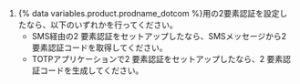 1. {% data variables.product.prodname_dotcom %}用の2要素認証を設定したなら、以下のいずれかを行ってください。
   - SMS経由の2 要素認証をセットアップしたなら、SMSメッセージから2 要素認証コードを取得してください。
   - TOTPアプリケーションで2 要素認証をセットアップしたなら、2 要素認証コードを生成してください。
